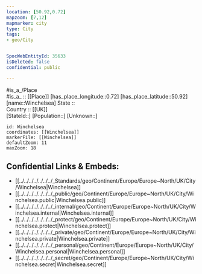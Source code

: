```yaml
---
location: [50.92,0.72] 
mapzoom: [7,12] 
mapmarker: city 
type: City
tags:
- geo/City


SpocWebEntityId: 35633
isDeleted: false
confidential: public

---
```

#is_a_/Place  
#is_a_ :: [[Place]] 
[has_place_longitude::0.72] 
[has_place_latitude::50.92] 
[name::Winchelsea] 
State ::  
Country :: [[UK]]  
[StateId::] 
[Population::] 
[Unknown::] 


```leaflet
id: Winchelsea
coordinates: [[Winchelsea]] 
markerFile: [[Winchelsea]] 
defaultZoom: 11 
maxZoom: 18
```


## Confidential Links & Embeds: 
- [[../../../../../../../_Standards/geo/Continent/Europe/Europe~North/UK/City/Winchelsea|Winchelsea]] 
- [[../../../../../../../_public/geo/Continent/Europe/Europe~North/UK/City/Winchelsea.public|Winchelsea.public]] 
- [[../../../../../../../_internal/geo/Continent/Europe/Europe~North/UK/City/Winchelsea.internal|Winchelsea.internal]] 
- [[../../../../../../../_protect/geo/Continent/Europe/Europe~North/UK/City/Winchelsea.protect|Winchelsea.protect]] 
- [[../../../../../../../_private/geo/Continent/Europe/Europe~North/UK/City/Winchelsea.private|Winchelsea.private]] 
- [[../../../../../../../_personal/geo/Continent/Europe/Europe~North/UK/City/Winchelsea.personal|Winchelsea.personal]] 
- [[../../../../../../../_secret/geo/Continent/Europe/Europe~North/UK/City/Winchelsea.secret|Winchelsea.secret]] 
